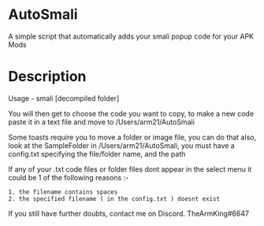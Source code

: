 # AutoSmali
A simple script that automatically adds your smali popup code for your APK Mods

# Description
Usage - smali [decompiled folder]

You will then get to choose the code you want to copy, to make a new code paste it in a text file and move to /Users/arm21/AutoSmali

Some toasts require you to move a folder or image file, you can do that also, look at the SampleFolder in /Users/arm21/AutoSmali, you must have a config.txt specifying the file/folder name, and the path

If any of your .txt code files or folder files dont appear in the select menu it could be 1 of the following reasons :-

    1. the filename contains spaces
    2. the specified filename ( in the config.txt ) doesnt exist

If you still have further doubts, contact me on Discord. TheArmKing#6647
